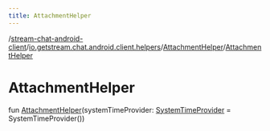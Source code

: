 ```yaml
---
title: AttachmentHelper
---
```

/[stream-chat-android-client](../../index.md)/[io.getstream.chat.android.client.helpers](../index.md)/[AttachmentHelper](index.md)/[AttachmentHelper](AttachmentHelper.md)  
  
  
  
# AttachmentHelper  
fun [AttachmentHelper](AttachmentHelper.md)(systemTimeProvider: [SystemTimeProvider](../../io.getstream.chat.android.client.utils/SystemTimeProvider/index.md) = SystemTimeProvider())
